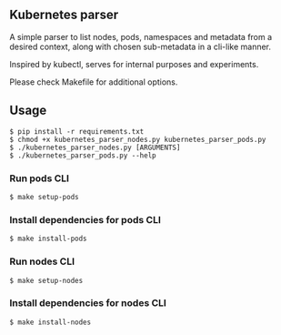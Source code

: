 ## Kubernetes parser ##

A simple parser to list nodes, pods, namespaces and metadata from a desired context, along with chosen sub-metadata in a cli-like manner.

Inspired by kubectl, serves for internal purposes and experiments.

Please check Makefile for additional options.

## Usage ##

```console
$ pip install -r requirements.txt
$ chmod +x kubernetes_parser_nodes.py kubernetes_parser_pods.py
$ ./kubernetes_parser_nodes.py [ARGUMENTS]
$ ./kubernetes_parser_pods.py --help
```

### Run pods CLI ###
```console
$ make setup-pods
```

### Install dependencies for pods CLI ###
```console
$ make install-pods
```

### Run nodes CLI ###
```console
$ make setup-nodes
```

### Install dependencies for nodes CLI ###
```console
$ make install-nodes
```
